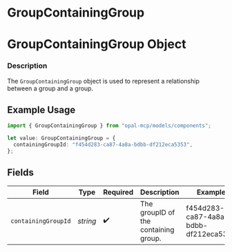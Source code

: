 # GroupContainingGroup

# GroupContainingGroup Object
### Description
The `GroupContainingGroup` object is used to represent a relationship between a group and a group.

## Example Usage

```typescript
import { GroupContainingGroup } from "opal-mcp/models/components";

let value: GroupContainingGroup = {
  containingGroupId: "f454d283-ca87-4a8a-bdbb-df212eca5353",
};
```

## Fields

| Field                                | Type                                 | Required                             | Description                          | Example                              |
| ------------------------------------ | ------------------------------------ | ------------------------------------ | ------------------------------------ | ------------------------------------ |
| `containingGroupId`                  | *string*                             | :heavy_check_mark:                   | The groupID of the containing group. | f454d283-ca87-4a8a-bdbb-df212eca5353 |
